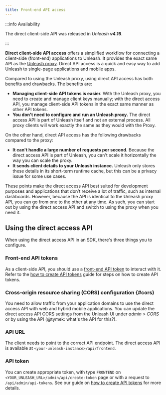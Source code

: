 ```yaml
---
title: Front-end API access
---
```


:::info Availability

The direct client-side API was released in _Unleash **v4.16**_.

<!-- TODO: link blog post with release notes -->

:::

**Direct client-side API access** offers a simplified workflow for connecting a client-side (front-end) applications to Unleash. It provides the exact same API as the [Unleash proxy](../sdks/unleash-proxy.md). Direct API access is a quick and easy way to add Unleash to single-page applications and mobile apps.

<!-- TODO: image illustrating connection -->

Compared to using the Unleash proxy, using direct API access has both benefits and drawbacks. The benefits are:

- **Managing client-side API tokens is easier.** With the Unleash proxy, you need to create and manage client keys manually; with the direct access API, you manage client-side API tokens in the exact same manner as other API tokens.
- **You don't need to configure and run an Unleash proxy.** The direct access API is part of Unleash itself and not an external process. All proxy clients will work exactly the same as they would with the Proxy.

On the other hand, direct API access has the following drawbacks compared to the proxy:

- **It can't handle a large number of requests per second.** Because the direct access API is part of Unleash, you can't scale it horizontally the way you can scale the proxy.
- **It sends client details to your Unleash instance.** Unleash only stores these details in its short-term runtime cache, but this can be a privacy issue for some use cases.

These points make the direct access API best suited for development purposes and applications that don’t receive a lot of traffic, such as internal dashboards. However, because the API is identical to the Unleash proxy API, you can go from one to the other at any time. As such, you can start out by using the direct access API and switch to using the proxy when you need it.

## Using the direct access API

When using the direct access API in an SDK, there's three things you to configure.

### Front-end API tokens

As a client-side API, you should use a [front-end API token](../reference/api-tokens-and-client-keys.mdx#front-end-api-tokens) to interact with it. Refer to the [how to create API tokens](../user_guide/token.mdx) guide for steps on how to create API tokens.

### Cross-origin resource sharing (CORS) configuration {#cors)

You need to allow traffic from your application domains to use the direct access API with web and hybrid mobile applications. You can update the direct access API CORS settings from the Unleash UI under _admin \> CORS_ or by using the API (@tymek: what's the API for this?).

### API URL

The client needs to point to the correct API endpoint. The direct access API is available at `<your-unleash-instance>/api/frontend`.

<!-- Point to the API docs when they're published -->

### API token

You can create appropriate token, with type `FRONTEND` on `<YOUR_UNLEASH_URL>/admin/api/create-token` page or with a request to `/api/admin/api-tokens`. See our guide on [how to create API tokens](../user_guide/token.mdx) for more details.

